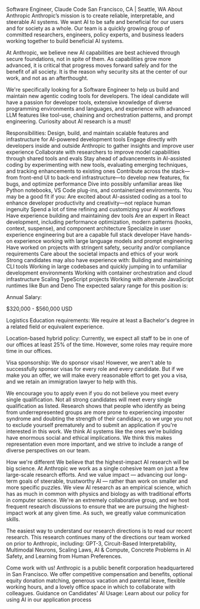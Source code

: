 Software Engineer, Claude Code
San Francisco, CA | Seattle, WA
About Anthropic
Anthropic’s mission is to create reliable, interpretable, and steerable AI systems. We want AI to be safe and beneficial for our users and for society as a whole. Our team is a quickly growing group of committed researchers, engineers, policy experts, and business leaders working together to build beneficial AI systems.

At Anthropic, we believe new AI capabilities are best achieved through secure foundations, not in spite of them. As capabilities grow more advanced, it is critical that progress moves forward safely and for the benefit of all society. It is the reason why security sits at the center of our work, and not as an afterthought. 

We're specifically looking for a Software Engineer to help us build and maintain new agentic coding tools for developers. The ideal candidate will have a passion for developer tools, extensive knowledge of diverse programming environments and languages, and experience with advanced LLM features like tool-use, chaining and orchestration patterns, and prompt engineering. Curiosity about AI research is a must!

Responsibilities:
Design, build, and maintain scalable features and infrastructure for AI-powered development tools
Engage directly with developers inside and outside Anthropic to gather insights and improve user experience
Collaborate with researchers to improve model capabilities through shared tools and evals
Stay ahead of advancements in AI-assisted coding by experimenting with new tools, evaluating emerging techniques, and tracking enhancements to existing ones
Contribute across the stack—from front-end UI to back-end infrastructure—to develop new features, fix bugs, and optimize performance
Dive into possibly unfamiliar areas like Python notebooks, VS Code plug-ins, and containerized environments.
You may be a good fit if you:
Are excited about AI-assisted coding as a tool to enhance developer productivity and creativity—not replace human ingenuity
Spend a lot of time refining and customizing your AI workflows
Have experience building and maintaining dev tools
Are an expert in React development, including performance optimization, modern patterns (hooks, context, suspense), and component architecture
Specialize in user experience engineering but are a capable full stack developer
Have hands-on experience working with large language models and prompt engineering
Have worked on projects with stringent safety, security and/or compliance requirements
Care about the societal impacts and ethics of your work
Strong candidates may also have experience with:
Building and maintaining CLI tools
Working in large codebases and quickly jumping in to unfamiliar development environments
Working with container orchestration and cloud infrastructure
Scaling TypeScript projects
Working with alternate JavaScript runtimes like Bun and Deno
The expected salary range for this position is:

Annual Salary:

$320,000 - $560,000 USD

Logistics
Education requirements: We require at least a Bachelor's degree in a related field or equivalent experience.

Location-based hybrid policy: Currently, we expect all staff to be in one of our offices at least 25% of the time. However, some roles may require more time in our offices.

Visa sponsorship: We do sponsor visas! However, we aren't able to successfully sponsor visas for every role and every candidate. But if we make you an offer, we will make every reasonable effort to get you a visa, and we retain an immigration lawyer to help with this.

We encourage you to apply even if you do not believe you meet every single qualification. Not all strong candidates will meet every single qualification as listed.  Research shows that people who identify as being from underrepresented groups are more prone to experiencing imposter syndrome and doubting the strength of their candidacy, so we urge you not to exclude yourself prematurely and to submit an application if you're interested in this work. We think AI systems like the ones we're building have enormous social and ethical implications. We think this makes representation even more important, and we strive to include a range of diverse perspectives on our team.

How we're different
We believe that the highest-impact AI research will be big science. At Anthropic we work as a single cohesive team on just a few large-scale research efforts. And we value impact — advancing our long-term goals of steerable, trustworthy AI — rather than work on smaller and more specific puzzles. We view AI research as an empirical science, which has as much in common with physics and biology as with traditional efforts in computer science. We're an extremely collaborative group, and we host frequent research discussions to ensure that we are pursuing the highest-impact work at any given time. As such, we greatly value communication skills.

The easiest way to understand our research directions is to read our recent research. This research continues many of the directions our team worked on prior to Anthropic, including: GPT-3, Circuit-Based Interpretability, Multimodal Neurons, Scaling Laws, AI & Compute, Concrete Problems in AI Safety, and Learning from Human Preferences.

Come work with us!
Anthropic is a public benefit corporation headquartered in San Francisco. We offer competitive compensation and benefits, optional equity donation matching, generous vacation and parental leave, flexible working hours, and a lovely office space in which to collaborate with colleagues. Guidance on Candidates' AI Usage: Learn about our policy for using AI in our application process